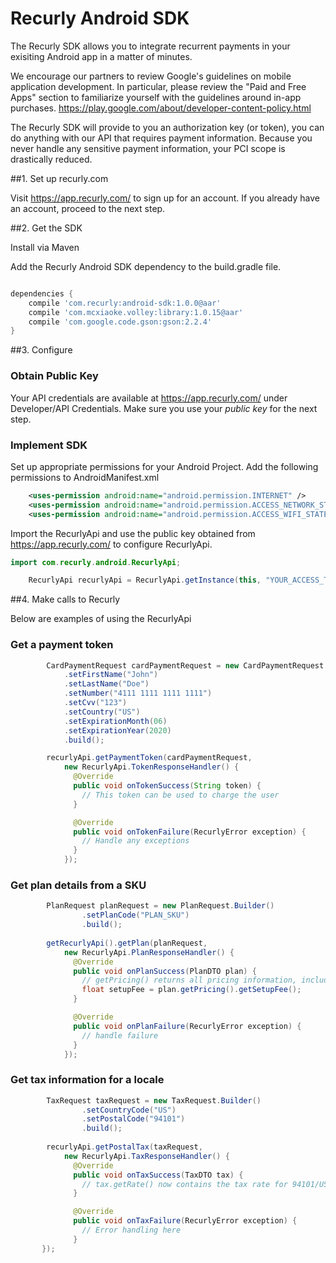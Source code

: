 # Recurly Android SDK

The Recurly SDK allows you to integrate recurrent payments in your exisiting Android app in a matter of minutes.

We encourage our partners to review Google's guidelines on mobile application development. In particular, please review the "Paid and Free Apps" section to familiarize yourself with the guidelines around in-app purchases. https://play.google.com/about/developer-content-policy.html

The Recurly SDK will provide to you an authorization key (or token), you can do anything with our API that requires payment information. Because you never handle any sensitive payment information, your PCI scope is drastically reduced.


##1. Set up recurly.com

Visit https://app.recurly.com/ to sign up for an account.  If you already have an account, proceed to the next step.

##2. Get the SDK

Install via Maven

Add the Recurly Android SDK dependency to the build.gradle file.

```gradle

dependencies {
    compile 'com.recurly:android-sdk:1.0.0@aar'
    compile 'com.mcxiaoke.volley:library:1.0.15@aar'
    compile 'com.google.code.gson:gson:2.2.4'
}

```


##3. Configure

### Obtain Public Key

Your API credentials are available at https://app.recurly.com/ under Developer/API Credentials.  Make sure you use your *public key* for the next step.

### Implement SDK

Set up appropriate permissions for your Android Project.  Add the following permissions to AndroidManifest.xml

```xml
    <uses-permission android:name="android.permission.INTERNET" />
    <uses-permission android:name="android.permission.ACCESS_NETWORK_STATE" />
    <uses-permission android:name="android.permission.ACCESS_WIFI_STATE"/>
```

Import the RecurlyApi and use the public key obtained from https://app.recurly.com/ to configure RecurlyApi.

```java
import com.recurly.android.RecurlyApi;
```

```java
    RecurlyApi recurlyApi = RecurlyApi.getInstance(this, "YOUR_ACCESS_TOKEN");
```

##4. Make calls to Recurly

Below are examples of using the RecurlyApi

### Get a payment token

```java
        CardPaymentRequest cardPaymentRequest = new CardPaymentRequest.Builder()
            .setFirstName("John")
            .setLastName("Doe")
            .setNumber("4111 1111 1111 1111")
            .setCvv("123")
            .setCountry("US")
            .setExpirationMonth(06)
            .setExpirationYear(2020)
            .build();

        recurlyApi.getPaymentToken(cardPaymentRequest,
            new RecurlyApi.TokenResponseHandler() {
              @Override
              public void onTokenSuccess(String token) {
                // This token can be used to charge the user
              }

              @Override
              public void onTokenFailure(RecurlyError exception) {
                // Handle any exceptions
              }
            });
```

### Get plan details from a SKU

```java
        PlanRequest planRequest = new PlanRequest.Builder()
                .setPlanCode("PLAN_SKU")
                .build();
                
        getRecurlyApi().getPlan(planRequest,
            new RecurlyApi.PlanResponseHandler() {
              @Override
              public void onPlanSuccess(PlanDTO plan) {
                // getPricing() returns all pricing information, including setup fee, if there is one
                float setupFee = plan.getPricing().getSetupFee();
              }

              @Override
              public void onPlanFailure(RecurlyError exception) {
                // handle failure
              }
            });
```

### Get tax information for a locale

```java
        TaxRequest taxRequest = new TaxRequest.Builder()
                .setCountryCode("US")
                .setPostalCode("94101")
                .build();
                
        recurlyApi.getPostalTax(taxRequest,
            new RecurlyApi.TaxResponseHandler() {
              @Override
              public void onTaxSuccess(TaxDTO tax) {
                // tax.getRate() now contains the tax rate for 94101/US
              }

              @Override
              public void onTaxFailure(RecurlyError exception) {
                // Error handling here
              }
       });
```



